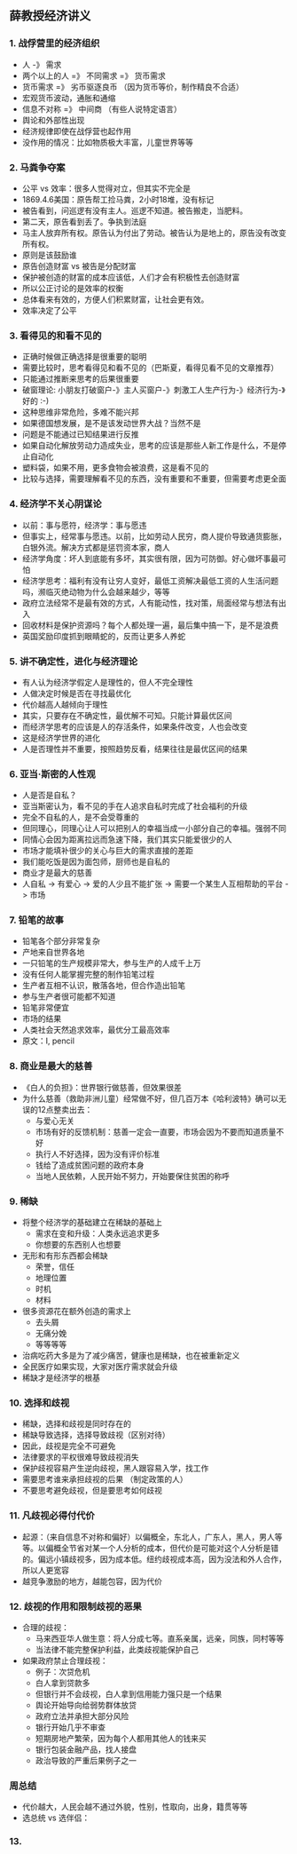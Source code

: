 ## 薛教授经济讲义
### 1. 战俘营里的经济组织
- 人 -》 需求
- 两个以上的人 =》 不同需求 =》 货币需求
- 货币需求 =》 劣币驱逐良币 （因为货币等价，制作精良不合适）
- 宏观货币波动，通胀和通缩
- 信息不对称 =》 中间商 （有些人说特定语言）
- 舆论和外部性出现
- 经济规律即使在战俘营也起作用
- 没作用的情况：比如物质极大丰富，儿童世界等等

### 2. 马粪争夺案
- 公平 vs 效率：很多人觉得对立，但其实不完全是
- 1869.4.6美国：原告帮工捡马粪，2小时18堆，没有标记
- 被告看到，问巡逻有没有主人。巡逻不知道。被告搬走，当肥料。
- 第二天，原告看到丢了。争执到法庭
- 马主人放弃所有权。原告认为付出了劳动。被告认为是地上的，原告没有改变所有权。
- 原则是该鼓励谁
- 原告创造财富 vs 被告是分配财富
- 保护被创造的财富的成本应该低，人们才会有积极性去创造财富
- 所以公正讨论的是效率的权衡
- 总体看来有效的，方便人们积累财富，让社会更有效。
- 效率决定了公平

### 3. 看得见的和看不见的
- 正确时候做正确选择是很重要的聪明
- 需要比较时，思考看得见和看不见的（巴斯夏，看得见看不见的文章推荐）
- 只能通过推断来思考的后果很重要
- 破窗理论: 小朋友打破窗户-》主人买窗户-》刺激工人生产行为-》经济行为-》好的 :-)
- 这种思维非常危险，多难不能兴邦
- 如果德国想发展，是不是该发动世界大战？当然不是
- 问题是不能通过已知结果进行反推
- 如果自动化解放劳动力造成失业，思考的应该是那些人新工作是什么，不是停止自动化
- 塑料袋，如果不用，更多食物会被浪费，这是看不见的
- 比较与选择，需要理解看不见的东西，没有重要和不重要，但需要考虑更全面

### 4. 经济学不关心阴谋论
- 以前：事与愿符，经济学：事与愿违
- 但事实上，经常事与愿违。以前，比如劳动人民穷，商人提价导致通货膨胀，白银外流。解决方式都是惩罚资本家，商人
- 经济学角度：坏人到底能有多坏，其实很有限，因为可防御。好心做坏事最可怕
- 经济学思考：福利有没有让穷人变好，最低工资解决最低工资的人生活问题吗，濒临灭绝动物为什么会越来越少，等等
- 政府立法经常不是最有效的方式，人有能动性，找对策，局面经常与想法有出入
- 回收材料是保护资源吗？每个人都处理一遍，最后集中搞一下，是不是浪费
- 英国奖励印度抓到眼睛蛇的，反而让更多人养蛇

### 5. 讲不确定性，进化与经济理论
- 有人认为经济学假定人是理性的，但人不完全理性
- 人做决定时候是否在寻找最优化
- 代价越高人越倾向于理性
- 其实，只要存在不确定性，最优解不可知。只能计算最优区间
- 而经济学思考的应该是人的存活条件，如果条件改变，人也会改变
- 这是经济学世界的进化
- 人是否理性并不重要，按照趋势反看，结果往往是最优区间的结果

### 6. 亚当·斯密的人性观
- 人是否是自私？
- 亚当斯密认为，看不见的手在人追求自私时完成了社会福利的升级
- 完全不自私的人，是不会受尊重的
- 但同理心，同理心让人可以把别人的幸福当成一小部分自己的幸福。强弱不同
- 同情心会因为距离拉远而急速下降，我们其实只能爱很少的人
- 市场才能填补很少的关心与巨大的需求直接的差距
- 我们能吃饭是因为面包师，厨师也是自私的
- 商业才是最大的慈善
- 人自私 -> 有爱心 -> 爱的人少且不能扩张 -> 需要一个某生人互相帮助的平台 -> 市场

### 7. 铅笔的故事
- 铅笔各个部分非常复杂
- 产地来自世界各地
- 一只铅笔的生产规模非常大，参与生产的人成千上万
- 没有任何人能掌握完整的制作铅笔过程
- 生产者互相不认识，散落各地，但合作造出铅笔
- 参与生产者很可能都不知道
- 铅笔非常便宜
- 市场的结果
- 人类社会天然追求效率，最优分工最高效率
- 原文：I, pencil

### 8. 商业是最大的慈善
- 《白人的负担》：世界银行做慈善，但效果很差
- 为什么慈善（救助非洲儿童）经常做不好，但几百万本《哈利波特》确可以无误的12点整卖出去：
  - 与爱心无关
  - 市场有好的反馈机制：慈善一定会一直要，市场会因为不要而知道质量不好
  - 执行人不好选择，因为没有评价标准
  - 钱给了造成贫困问题的政府本身
  - 当地人民依赖，人民开始不努力，开始要保住贫困的称呼

### 9. 稀缺
- 将整个经济学的基础建立在稀缺的基础上
  - 需求在变和升级：人类永远追求更多
  - 你想要的东西别人也想要
- 无形和有形东西都会稀缺
  - 荣誉，信任
  - 地理位置
  - 时机
  - 材料
- 很多资源花在额外创造的需求上
  - 去头屑
  - 无痛分娩
  - 等等等等
- 治病吃药大多是为了减少痛苦，健康也是稀缺，也在被重新定义
- 全民医疗如果实现，大家对医疗需求就会升级
- 稀缺才是经济学的根基

### 10. 选择和歧视
- 稀缺，选择和歧视是同时存在的
- 稀缺导致选择，选择导致歧视（区别对待）
- 因此，歧视是完全不可避免
- 法律要求的平权很难导致歧视消失
- 保护歧视容易产生逆向歧视，黑人跟容易入学，找工作
- 需要思考谁来承担歧视的后果 （制定政策的人）
- 不要思考避免歧视，但是要思考如何歧视

### 11. 凡歧视必得付代价
- 起源：（来自信息不对称和偏好）以偏概全，东北人，广东人，黑人，男人等等。以偏概全节省对某一个人分析的成本，但代价是可能对这个人分析是错的。偏远小镇歧视多，因为成本低。纽约歧视成本高，因为没法和外人合作，所以人更宽容
- 越竞争激励的地方，越能包容，因为代价

### 12. 歧视的作用和限制歧视的恶果
- 合理的歧视：
  - 马来西亚华人做生意：将人分成七等。直系亲属，远亲，同族，同村等等
  - 当法律不能完整保护利益，此类歧视能保护自己
- 如果政府禁止合理歧视：
  - 例子：次贷危机
  - 白人拿到贷款多
  - 但银行并不会歧视，白人拿到信用能力强只是一个结果
  - 舆论开始导向给弱势群体放贷
  - 政府立法并承担大部分风险
  - 银行开始几乎不审查
  - 短期房地产繁荣，因为每个人都用其他人的钱来买
  - 银行包装金融产品，找人接盘
  - 政治导致的严重后果例子之一

### 周总结
- 代价越大，人民会越不通过外貌，性别，性取向，出身，籍贯等等
- 选总统 vs 选伴侣：

### 13.
